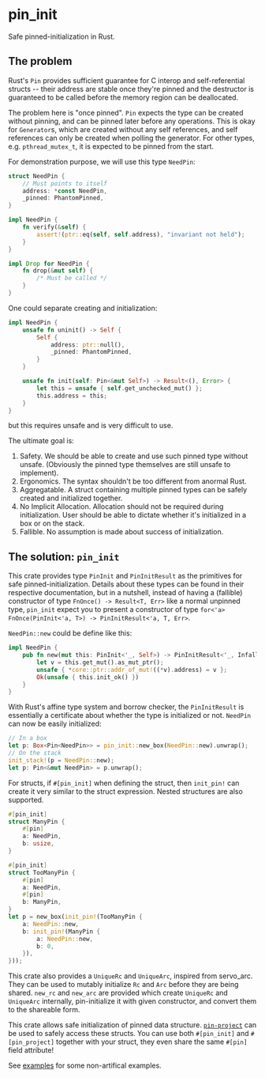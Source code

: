 # pin_init

Safe pinned-initialization in Rust.

## The problem

Rust's `Pin` provides sufficient guarantee for C interop and self-referential
structs -- their address are stable once they're pinned and the destructor is
guaranteed to be called before the memory region can be deallocated.

The problem here is "once pinned". `Pin` expects the type can be created without
pinning, and can be pinned later before any operations. This is okay for
`Generator`s, which are created without any self references, and self references
can only be created when polling the generator. For other types, e.g.
`pthread_mutex_t`, it is expected to be pinned from the start.

For demonstration purpose, we will use this type `NeedPin`:
```rust
struct NeedPin {
	// Must points to itself
    address: *const NeedPin,
    _pinned: PhantomPinned,
}

impl NeedPin {
    fn verify(&self) {
        assert!(ptr::eq(self, self.address), "invariant not held");
    }
}

impl Drop for NeedPin {
    fn drop(&mut self) {
        /* Must be called */
    }
}
```

One could separate creating and initialization:
```rust
impl NeedPin {
    unsafe fn uninit() -> Self {
        Self {
            address: ptr::null(),
            _pinned: PhantomPinned,
        }
    }

    unsafe fn init(self: Pin<&mut Self>) -> Result<(), Error> {
        let this = unsafe { self.get_unchecked_mut() };
        this.address = this;
    }
}
```
but this requires unsafe and is very difficult to use.

The ultimate goal is:
1. Safety. We should be able to create and use such pinned type without unsafe.
   (Obviously the pinned type themselves are still unsafe to implement).
2. Ergonomics. The syntax shouldn't be too different from anormal Rust.
3. Aggregatable. A struct containing multiple pinned types can be safely
   created and initialized together.
4. No Implicit Allocation. Allocation should not be required during initialization.
   User should be able to dictate whether it's initialized in a box or on the stack.
5. Fallible. No assumption is made about success of initialization.

## The solution: `pin_init`

This crate provides type `PinInit` and `PinInitResult` as the primitives
for safe pinned-initialization. Details about these types can be found in
their respective documentation, but in a nutshell, instead of having a (fallible)
constructor of type `FnOnce() -> Result<T, Err>` like a normal unpinned type,
`pin_init` expect you to present a constructor of type
`for<'a> FnOnce(PinInit<'a, T>) -> PinInitResult<'a, T, Err>`.

`NeedPin::new` could be define like this:
```rust
impl NeedPin {
    pub fn new(mut this: PinInit<'_, Self>) -> PinInitResult<'_, Infallible> {
        let v = this.get_mut().as_mut_ptr();
        unsafe { *core::ptr::addr_of_mut!((*v).address) = v };
        Ok(unsafe { this.init_ok() })
    }
}
```

With Rust's affine type system and borrow checker, the `PinInitResult` is
essentially a certificate about whether the type is initialized or not.
`NeedPin` can now be easily initialized:
```rust
// In a box
let p: Box<Pin<NeedPin>> = pin_init::new_box(NeedPin::new).unwrap();
// On the stack
init_stack!(p = NeedPin::new);
let p: Pin<&mut NeedPin> = p.unwrap();
```

For structs, if `#[pin_init]` when defining the struct, then
`init_pin!` can create it very similar to the struct expression. Nested
structures are also supported.

```rust
#[pin_init]
struct ManyPin {
    #[pin]
    a: NeedPin,
    b: usize,
}

#[pin_init]
struct TooManyPin {
    #[pin]
    a: NeedPin,
    #[pin]
    b: ManyPin,
}
let p = new_box(init_pin!(TooManyPin {
    a: NeedPin::new,
    b: init_pin!(ManyPin {
        a: NeedPin::new,
        b: 0,
    }),
}));
```

This crate also provides a `UniqueRc` and `UniqueArc`, inspired from servo_arc.
They can be used to mutably initialize `Rc` and `Arc` before they are being shared.
`new_rc` and `new_arc` are provided which create `UniqueRc` and `UniqueArc`
internally, pin-initialize it with given constructor, and convert them to the shareable form.

This crate allows safe initialization of pinned data structure.
[`pin-project`](https://github.com/taiki-e/pin-project) can be used to safely access these structs. You can
use both `#[pin_init]` and `#[pin_project]` together with your struct, they even share the same
`#[pin]` field attribute!

See [examples](examples) for some non-artifical examples.
